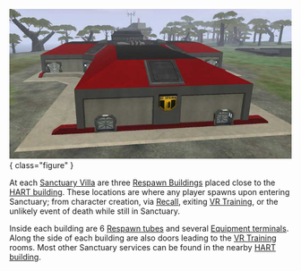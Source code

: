 ![](../images/Respawn.jpg){ class="figure" }

At each
[Sanctuary Villa](Sanctuary_Villa.md) are three
[Respawn Buildings](Respawn_Building.md) placed close to the
[HART building](HART_building.md). These locations are where any player spawns
upon entering Sanctuary; from character creation, via
[Recall](../terminology/Recall.md), exiting [VR Training](VR_Training.md), or
the unlikely event of death while still in Sanctuary.

Inside each building are 6 [Respawn tubes](../items/Respawn_Tube.md) and several
[Equipment terminals](../items/Equipment_Terminal.md). Along the side of each
building are also doors leading to the [VR Training](VR_Training.md) rooms. Most
other Sanctuary services can be found in the nearby
[HART building](HART_building.md).

